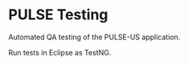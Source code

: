 # PULSE Testing

Automated QA testing of the PULSE-US application.

Run tests in Eclipse as TestNG.
